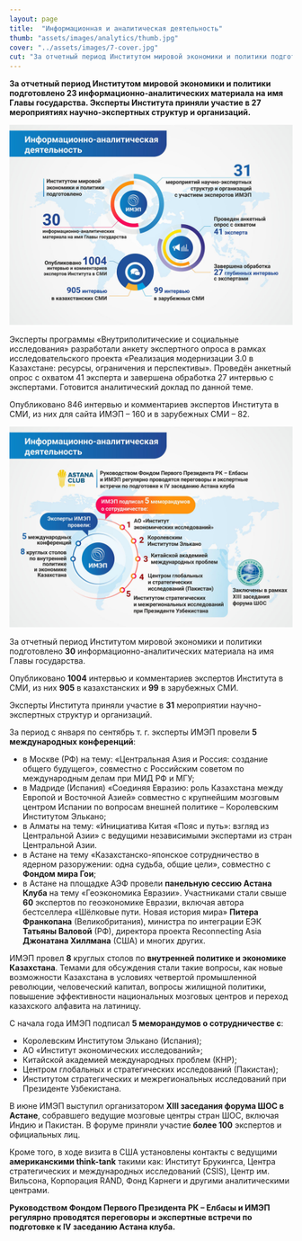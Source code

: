 ```yaml
---
layout: page
title:  "Информационная и аналитическая деятельность"
thumb: "assets/images/analytics/thumb.jpg"
cover: "../assets/images/7-cover.jpg"
cut: "За отчетный период Институтом мировой экономики и политики подготовлено 20 информационно-аналитических материалов на имя Главы государства. Эксперты Института приняли участие в 27 мероприятиях научно-экспертных структур и организаций."
---
```


**За отчетный период Институтом мировой экономики и политики подготовлено 23
информационно-аналитических материала на имя Главы государства. Эксперты
Института приняли участие в 27 мероприятиях научно-экспертных структур и организаций.**

![](../assets/images/analytics/main-infographic.jpg)

<div class="expandable-content" markdown="1">

Эксперты программы «Внутриполитические и социальные исследования» разработали анкету экспертного опроса в рамках исследовательского проекта «Реализация модернизации 3.0 в Казахстане: ресурсы, ограничения и перспективы». Проведён анкетный опрос с охватом 41 эксперта и завершена обработка 27 интервью с экспертами. Готовится аналитический доклад по данной теме.

Опубликовано 846 интервью и комментариев экспертов Института в СМИ, из них для сайта ИМЭП – 160 и в зарубежных СМИ – 82.

![](../assets/images/analytics/2-infographic.jpg)

За отчетный период Институтом мировой экономики и политики подготовлено **30** информационно-аналитических материала на имя Главы государства.

Опубликовано **1004** интервью и комментариев экспертов Института в СМИ, из них **905** в казахстанских и **99** в зарубежных СМИ.

Эксперты Института приняли участие в **31** мероприятии научно-экспертных структур и организаций.

За период с января по сентябрь т. г. эксперты ИМЭП провели **5 международных конференций**:

- в Москве (РФ) на тему: «Центральная Азия и Россия: создание общего будущего», совместно с Российским советом по международным делам при МИД РФ и МГУ;
- в Мадриде (Испания) «Соединяя Евразию: роль Казахстана между Европой и Восточной Азией» совместно с крупнейшим мозговым центром Испании по вопросам внешней политике – Королевским Институтом Элькано;
- в Алматы на тему: «Инициатива Китая «Пояс и путь»: взгляд из Центральной Азии» с ведущими независимыми экспертами из стран Центральной Азии.
- в Астане на тему «Казахстанско-японское сотрудничество в ядерном разоружении: одна судьба, общие цели», совместно с **Фондом мира Гои**;
- в Астане на площадке АЭФ провели **панельную сессию Астана Клуба** на тему «Геоэкономика Евразии». Участниками стали свыше **60** экспертов по геоэкономике Евразии, включая автора бестселлера «Шёлковые пути. Новая история мира» **Питера Франкопана** (Великобритания), министра по интеграции ЕЭК **Татьяны Валовой** (РФ), директора проекта Reconnecting Asia **Джонатана Хиллмана** (США) и многих других.

ИМЭП провел **8** круглых столов по **внутренней политике и экономике Казахстана**. Темами для обсуждения стали такие вопросы, как новые возможности Казахстана в условиях четвертой промышленной революции, человеческий капитал, вопросы жилищной политики, повышение эффективности национальных мозговых центров и переход казахского алфавита на латиницу.

С начала года ИМЭП подписал **5 меморандумов о сотрудничестве с**:

- Королевским Институтом Элькано (Испания);
- АО «Институт экономических исследований»;
- Китайской академией международных проблем (КНР);
- Центром глобальных и стратегических исследований (Пакистан);
- Институтом стратегических и межрегиональных исследований при Президенте Узбекистана.

В июне ИМЭП выступил организатором **XIII заседания форума ШОС в Астане**, собравшего ведущие мозговые центры стран ШОС, включая Индию и Пакистан. В форуме приняли участие **более 100** экспертов и официальных лиц.

Кроме того, в ходе визита в США установлены контакты с ведущими **американскими think-tank** такими как: Институт Брукингса, Центра стратегических и международных исследований (CSIS), Центр им. Вильсона, Корпорация RAND, Фонд Карнеги и другими аналитическими центрами.

**Руководством Фондом Первого Президента РК – Елбасы и ИМЭП регулярно проводятся переговоры и экспертные встречи по подготовке к IV заседанию Астана клуба.**

</div>
